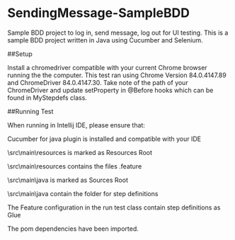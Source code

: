# SendingMessage-SampleBDD
Sample BDD project to log in, send message, log out for UI testing.
This is a sample BDD project written in Java using Cucumber and Selenium.

##Setup

Install a chromedriver compatible with your current Chrome browser running the the computer. 
This test ran using Chrome Version 84.0.4147.89 and ChromeDriver 84.0.4147.30.
Take note of the path of your ChromeDriver and update setProperty in @Before hooks which can be found in MyStepdefs class.

##Running Test

When running in Intellij IDE, please ensure that:

Cucumber for java plugin is installed and compatible with your IDE

\src\main\resources is marked as Resources Root

\src\main\resources contains the files .feature

\src\main\java is marked as Sources Root

\src\main\java contain the folder for step definitions

The Feature configuration in the run test class contain step definitions as Glue

The pom dependencies have been imported.

